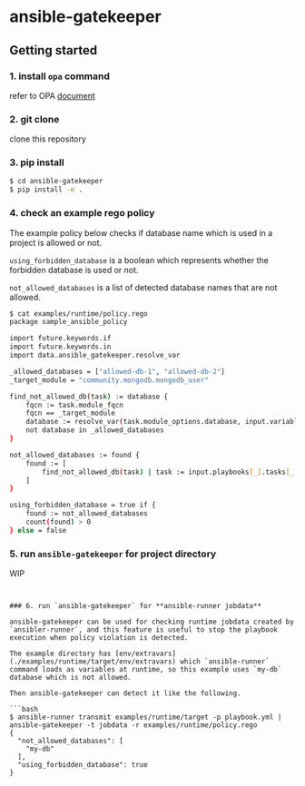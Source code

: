 # ansible-gatekeeper

## Getting started

### 1. install `opa` command

refer to OPA [document](https://github.com/open-policy-agent/opa#want-to-download-opa)

### 2. git clone

clone this repository

### 3. pip install

```bash
$ cd ansible-gatekeeper
$ pip install -e .
```

### 4. check an example rego policy

The example policy below checks if database name which is used in a project is allowed or not.

`using_forbidden_database` is a boolean which represents whether the forbidden database is used or not.

`not_allowed_databases` is a list of detected database names that are not allowed.


```bash
$ cat examples/runtime/policy.rego
package sample_ansible_policy

import future.keywords.if
import future.keywords.in
import data.ansible_gatekeeper.resolve_var

_allowed_databases = ["allowed-db-1", "allowed-db-2"]
_target_module = "community.mongodb.mongodb_user"

find_not_allowed_db(task) := database {
    fqcn := task.module_fqcn
    fqcn == _target_module
    database := resolve_var(task.module_options.database, input.variables)
    not database in _allowed_databases
}

not_allowed_databases := found {
    found := [
        find_not_allowed_db(task) | task := input.playbooks[_].tasks[_]; find_not_allowed_db(task)
    ]
}

using_forbidden_database = true if {
    found := not_allowed_databases
    count(found) > 0
} else = false

```


### 5. run `ansible-gatekeeper` for **project directory**

WIP
```


### 6. run `ansible-gatekeeper` for **ansible-runner jobdata**

ansible-gatekeeper can be used for checking runtime jobdata created by `ansibler-runner`, and this feature is useful to stop the playbook execution when policy violation is detected.

The example directory has [env/extravars](./examples/runtime/target/env/extravars) which `ansible-runner` command loads as variables at runtime, so this example uses `my-db` database which is not allowed.

Then ansible-gatekeeper can detect it like the following.

```bash
$ ansible-runner transmit examples/runtime/target -p playbook.yml | ansible-gatekeeper -t jobdata -r examples/runtime/policy.rego
{
  "not_allowed_databases": [
    "my-db"
  ],
  "using_forbidden_database": true
}
```